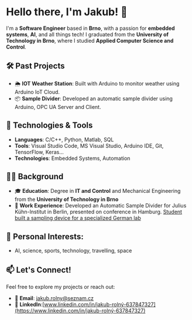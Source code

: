 # Hello there, I'm Jakub! 👋

I'm a **Software Engineer** based in **Brno**, with a passion for **embedded systems**, **AI**, and all things tech! I graduated from the **University of Technology in Brno**, where I studied **Applied Computer Science and Control**.

## 🛠️ Past Projects
- 🌦️ **IOT Weather Station**: Built with Arduino to monitor weather using Arduino IoT Cloud.
- 📦 **Sample Divider**: Developed an automatic sample divider using Arduino, OPC UA Server and Client.
  
## 🔧 Technologies & Tools
- **Languages**: C/C++, Python, Matlab, SQL
- **Tools**: Visual Studio Code, MS Visual Studio, Arduino IDE, Git, TensorFlow, Keras...
- **Technologies**: Embedded Systems, Automation

## 👨‍🎓 Background
- 🎓 **Education**: Degree in **IT and Control** and Mechanical Engineering from the **University of Technology in Brno**
- 💼 **Work Experience**: Developed an Automatic Sample Divider for Julius Kühn-Institut in Berlin, presented on conference in Hamburg. [Student built a sampling device for a specialized German lab]([https://www.linkedin.com/in/jakub-rolný-637847327](https://www.fme.vutbr.cz/en/fakulta/aktuality/74557?fbclid=IwY2xjawGkGzBleHRuA2FlbQIxMAABHX4SZIQmsFFnS-n7-7QMYfPFUoSsdI3SQGHUxb9PVkrE4OReeCbcpKIhLw_aem_tIKhbbIK12whkJJV24KniQ))

## 🚀 Personal Interests:
- AI, science, sports, technology, travelling, space

## 📫 Let's Connect!
Feel free to explore my projects or reach out:

- 📧 **Email**: [jakub.rolny@seznam.cz](mailto:jakub.rolny@seznam.cz)
- 💼 **LinkedIn**:[www.linkedin.com/in/jakub-rolný-637847327](https://www.linkedin.com/in/jakub-rolný-637847327)

